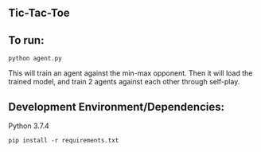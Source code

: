 ## Tic-Tac-Toe


## To run:
```
python agent.py
```

This will train an agent against the min-max opponent. Then it will load the trained model, and train 2 agents against each other through self-play.

## Development Environment/Dependencies:

Python 3.7.4

`pip install -r requirements.txt`
